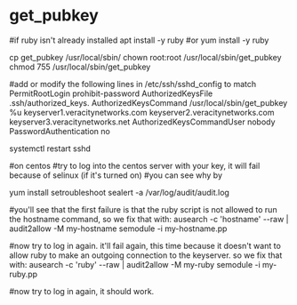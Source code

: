 # get_pubkey
#if ruby isn't already installed
apt install -y ruby
#or
yum install -y ruby

cp get_pubkey /usr/local/sbin/
chown root:root /usr/local/sbin/get_pubkey
chmod 755 /usr/local/sbin/get_pubkey


#add or modify the following lines in /etc/ssh/sshd_config to match
PermitRootLogin prohibit-password
AuthorizedKeysFile      .ssh/authorized_keys.
AuthorizedKeysCommand /usr/local/sbin/get_pubkey %u keyserver1.veracitynetworks.com keyserver2.veracitynetworks.com keyserver3.veracitynetworks.net
AuthorizedKeysCommandUser nobody
PasswordAuthentication no

systemctl restart sshd

#on centos
#try to log into the centos server with your key, it will fail because of selinux (if it's turned on)
#you can see why by

yum install setroubleshoot
sealert -a /var/log/audit/audit.log

#you'll see that the first failure is that the ruby script is not allowed to run the hostname command, so we fix that with:
ausearch -c 'hostname' --raw | audit2allow -M my-hostname
semodule -i my-hostname.pp

#now try to log in again. it'll fail again, this time because it doesn't want to allow ruby to make an outgoing connection to the keyserver. so we fix that with:
ausearch -c 'ruby' --raw | audit2allow -M my-ruby
semodule -i my-ruby.pp

#now try to log in again, it should work.
